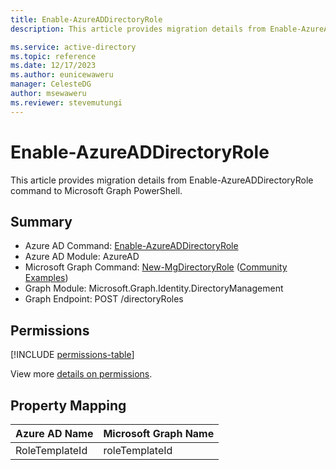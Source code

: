 ```yaml
---
title: Enable-AzureADDirectoryRole
description: This article provides migration details from Enable-AzureADDirectoryRole command to Microsoft Graph PowerShell.

ms.service: active-directory
ms.topic: reference
ms.date: 12/17/2023
ms.author: eunicewaweru
manager: CelesteDG
author: msewaweru
ms.reviewer: stevemutungi
---
```


# Enable-AzureADDirectoryRole

This article provides migration details from Enable-AzureADDirectoryRole command to Microsoft Graph PowerShell.

## Summary

+ Azure AD Command: [Enable-AzureADDirectoryRole](/powershell/module/azuread/enable-azureaddirectoryrole)
+ Azure AD Module: AzureAD
+ Microsoft Graph Command: [New-MgDirectoryRole](/powershell/module/microsoft.graph.identity.directorymanagement/new-mgdirectoryrole) ([Community Examples](https://github.com/orgs/msgraph/discussions?discussions_q=New-MgDirectoryRole))
+ Graph Module: Microsoft.Graph.Identity.DirectoryManagement
+ Graph Endpoint:  POST /directoryRoles

## Permissions

[!INCLUDE [permissions-table](~/graphref/api-reference/v1.0/includes/permissions/directoryrole-post-directoryroles-permissions.md)]

View more [details on permissions](/graph/api/directoryrole-post-directoryroles#permissions).

## Property Mapping

|Azure AD Name|Microsoft Graph Name|
|---|---|
|RoleTemplateId|roleTemplateId|
